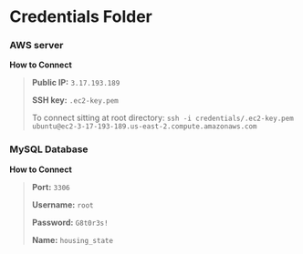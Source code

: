 # Credentials Folder

### AWS server

**How to Connect**

> **Public IP:** `3.17.193.189`
>
> **SSH key:** `.ec2-key.pem`
>
> To connect sitting at root directory: `ssh -i credentials/.ec2-key.pem ubuntu@ec2-3-17-193-189.us-east-2.compute.amazonaws.com`

### MySQL Database

**How to Connect**

> **Port:** `3306`
>
> **Username:** `root`
>
> **Password:** `G8t0r3s!`
>
> **Name:** `housing_state`
